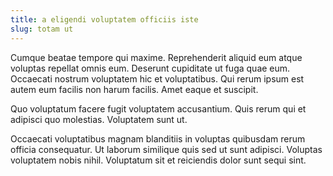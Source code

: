 ```yaml
---
title: a eligendi voluptatem officiis iste
slug: totam ut
---
```


Cumque beatae tempore qui maxime. Reprehenderit aliquid eum atque voluptas repellat omnis eum. Deserunt cupiditate ut fuga quae eum. Occaecati nostrum voluptatem hic et voluptatibus. Qui rerum ipsum est autem eum facilis non harum facilis. Amet eaque et suscipit.

Quo voluptatum facere fugit voluptatem accusantium. Quis rerum qui et adipisci quo molestias. Voluptatem sunt ut.

Occaecati voluptatibus magnam blanditiis in voluptas quibusdam rerum officia consequatur. Ut laborum similique quis sed ut sunt adipisci. Voluptas voluptatem nobis nihil. Voluptatum sit et reiciendis dolor sunt sequi sint.
